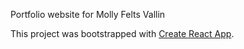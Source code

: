 Portfolio website for Molly Felts Vallin

This project was bootstrapped with [Create React App](https://github.com/facebook/create-react-app).

